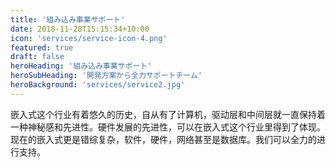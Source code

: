 ```yaml
---
title: '組み込み事業サポート'
date: 2018-11-28T15:15:34+10:00
icon: 'services/service-icon-4.png'
featured: true
draft: false
heroHeading: '組み込み事業サポート'
heroSubHeading: '開発方案から全力サポートチーム'
heroBackground: 'services/service2.jpg'
---
```


嵌入式这个行业有着悠久的历史，自从有了计算机，驱动层和中间层就一直保持着一种神秘感和先进性。硬件发展的先进性，可以在嵌入式这个行业里得到了体现。现在的嵌入式更是错综复杂，软件，硬件，网络甚至是数据库。我们可以全力的进行支持。
